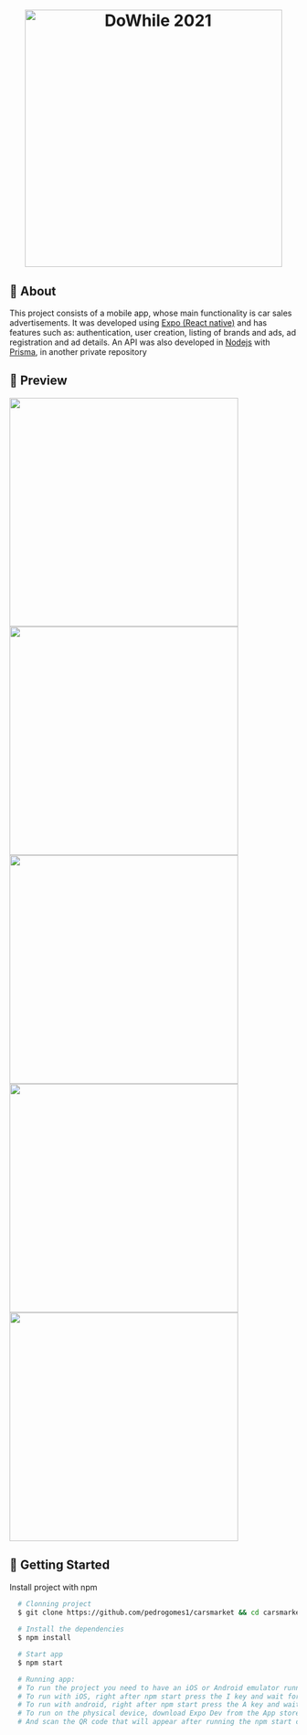 <h1 align="center">
  <img alt="DoWhile 2021" title="DoWhile 2021" width="450px"  src="https://github.com/pedrogomes1/carsmarket/assets/45200253/c3cea573-9d95-4421-ab36-57da23af377f" />
</h1>

## :memo: About
This project consists of a mobile app, whose main functionality is car sales advertisements. It was developed using [Expo (React native)](https://expo.dev/) and has features such as: authentication, user creation, listing of brands and ads, ad registration and ad details. An API was also developed in [Nodejs](https://nodejs.org]) with [Prisma](https://www.prisma.io/), in another private repository

## 🔎  Preview

<img src="https://github.com/pedrogomes1/carsmarket/assets/45200253/89796273-98de-439a-b3f8-fcd0884f0962" maxWidth="500" height="400" />
<img src="https://github.com/pedrogomes1/carsmarket/assets/45200253/4cf54212-97e4-4ca7-aa23-1d97815d559d" maxWidth="500" height="400" />
<img src="https://github.com/pedrogomes1/carsmarket/assets/45200253/5668ba17-c04e-4342-bad4-78b5e9438e38" maxWidth="500" height="400" />
<img src="https://github.com/pedrogomes1/carsmarket/assets/45200253/96ae7bee-2758-4f43-9c22-8774188c7b68" maxWidth="500" height="400" />
<img src="https://github.com/pedrogomes1/carsmarket/assets/45200253/96ae7bee-2758-4f43-9c22-8774188c7b68" maxWidth="500" height="400" />

## :rocket: Getting Started 

Install project with npm

```bash 
  # Clonning project
  $ git clone https://github.com/pedrogomes1/carsmarket && cd carsmarket
  
  # Install the dependencies
  $ npm install

  # Start app
  $ npm start

  # Running app:
  # To run the project you need to have an iOS or Android emulator running.
  # To run with iOS, right after npm start press the I key and wait for expo to run the app inside the emulator
  # To run with android, right after npm start press the A key and wait for expo to run the app inside the emulator
  # To run on the physical device, download Expo Dev from the App store / Google play
  # And scan the QR code that will appear after running the npm start command
```
